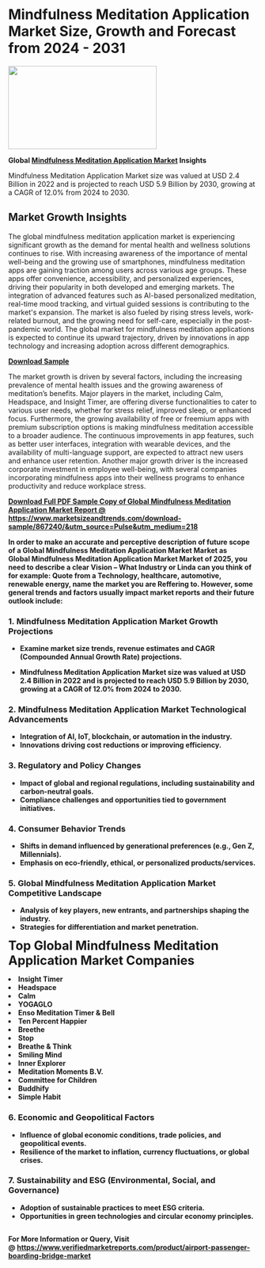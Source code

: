 <H1>Mindfulness Meditation Application Market Size, Growth and Forecast from 2024 - 2031</H1><img class="aligncenter size-medium wp-image-584254" src="https://thirdeyenews.in/wp-content/uploads/2024/09/Global-Market-Research-300x168.jpeg" alt="" width="300" height="168" /><p><strong>Global&nbsp;<a href="https://www.marketsizeandtrends.com/download-sample/867240/&amp;utm_source=Pulse&amp;utm_medium=218">Mindfulness Meditation Application Market</a> Insights</strong></p><p>Mindfulness Meditation Application Market size was valued at USD 2.4 Billion in 2022 and is projected to reach USD 5.9 Billion by 2030, growing at a CAGR of 12.0% from 2024 to 2030.</p><p><h2>Market Growth Insights</h2> <p>The global mindfulness meditation application market is experiencing significant growth as the demand for mental health and wellness solutions continues to rise. With increasing awareness of the importance of mental well-being and the growing use of smartphones, mindfulness meditation apps are gaining traction among users across various age groups. These apps offer convenience, accessibility, and personalized experiences, driving their popularity in both developed and emerging markets. The integration of advanced features such as AI-based personalized meditation, real-time mood tracking, and virtual guided sessions is contributing to the market's expansion. The market is also fueled by rising stress levels, work-related burnout, and the growing need for self-care, especially in the post-pandemic world. The global market for mindfulness meditation applications is expected to continue its upward trajectory, driven by innovations in app technology and increasing adoption across different demographics.</p> <p><strong><a href="#">Download Sample</a></strong></p> <p>The market growth is driven by several factors, including the increasing prevalence of mental health issues and the growing awareness of meditation’s benefits. Major players in the market, including Calm, Headspace, and Insight Timer, are offering diverse functionalities to cater to various user needs, whether for stress relief, improved sleep, or enhanced focus. Furthermore, the growing availability of free or freemium apps with premium subscription options is making mindfulness meditation accessible to a broader audience. The continuous improvements in app features, such as better user interfaces, integration with wearable devices, and the availability of multi-language support, are expected to attract new users and enhance user retention. Another major growth driver is the increased corporate investment in employee well-being, with several companies incorporating mindfulness apps into their wellness programs to enhance productivity and reduce workplace stress.</p> <p><strong><a href="#"></p><p><span class=""><strong>Download Full PDF Sample Copy of Global Mindfulness Meditation Application Market Report</strong> @ <a href="https://www.marketsizeandtrends.com/download-sample/867240/&amp;utm_source=Pulse&amp;utm_medium=218" target="_blank">https://www.marketsizeandtrends.com/download-sample/867240/&amp;utm_source=Pulse&amp;utm_medium=218</a></span></p><p>In order to make an accurate and perceptive description of future scope of a Global&nbsp;Mindfulness Meditation Application Market Market as Global&nbsp;Mindfulness Meditation Application Market Market of 2025, you need to describe a clear Vision &ndash; What Industry or Linda can you think of for example: Quote from a Technology, healthcare, automotive, renewable energy, name the market you are Reffering to. However, some general trends and factors usually impact market reports and their future outlook include:</p><h3>1.&nbsp;<strong>Mindfulness Meditation Application Market Growth Projections</strong></h3><ul><li>Examine market size trends, revenue estimates and CAGR (Compounded Annual Growth Rate) projections.</li><li><p>Mindfulness Meditation Application Market size was valued at USD 2.4 Billion in 2022 and is projected to reach USD 5.9 Billion by 2030, growing at a CAGR of 12.0% from 2024 to 2030.</p></li></ul><h3>2.&nbsp;<strong>Mindfulness Meditation Application Market Technological Advancements</strong></h3><ul><li>Integration of AI, IoT, blockchain, or automation in the industry.</li><li>Innovations driving cost reductions or improving efficiency.</li></ul><h3>3.&nbsp;<strong>Regulatory and Policy Changes</strong></h3><ul><li>Impact of global and regional regulations, including sustainability and carbon-neutral goals.</li><li>Compliance challenges and opportunities tied to government initiatives.</li></ul><h3>4.&nbsp;<strong>Consumer Behavior Trends</strong></h3><ul><li>Shifts in demand influenced by generational preferences (e.g., Gen Z, Millennials).</li><li>Emphasis on eco-friendly, ethical, or personalized products/services.</li></ul><h3>5.&nbsp;<strong>Global Mindfulness Meditation Application Market Competitive Landscape</strong></h3><ul><li>Analysis of key players, new entrants, and partnerships shaping the industry.</li><li>Strategies for differentiation and market penetration.</li></ul><p data-pm-slice="1 1 []"><span style="color: inherit; font-family: inherit; font-size: 25px;">Top Global Mindfulness Meditation Application Market Companies</span></p><div class="" data-test-id=""><p><li>Insight Timer</li><li> Headspace</li><li> Calm</li><li> YOGAGLO</li><li> Enso Meditation Timer & Bell</li><li> Ten Percent Happier</li><li> Breethe</li><li> Stop</li><li> Breathe & Think</li><li> Smiling Mind</li><li> Inner Explorer</li><li> Meditation Moments B.V.</li><li> Committee for Children</li><li> Buddhify</li><li> Simple Habit</li></p></div><h3>6.&nbsp;<strong>Economic and Geopolitical Factors</strong></h3><ul><li>Influence of global economic conditions, trade policies, and geopolitical events.</li><li>Resilience of the market to inflation, currency fluctuations, or global crises.</li></ul><h3>7.&nbsp;<strong>Sustainability and ESG (Environmental, Social, and Governance)</strong></h3><ul><li>Adoption of sustainable practices to meet ESG criteria.</li><li>Opportunities in green technologies and circular economy principles.</li></ul><h2><strong style="font-size: 14px;">For More Information or Query, Visit @&nbsp;</strong><a style="background-color: #ffffff; font-size: 14px;" href="https://www.marketsizeandtrends.com/report/mindfulness-meditation-application-market/" target="_blank">https://www.verifiedmarketreports.com/product/airport-passenger-boarding-bridge-market</a></h2>
